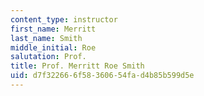 ```yaml
---
content_type: instructor
first_name: Merritt
last_name: Smith
middle_initial: Roe
salutation: Prof.
title: Prof. Merritt Roe Smith
uid: d7f32266-6f58-3606-54fa-d4b85b599d5e
---
```

